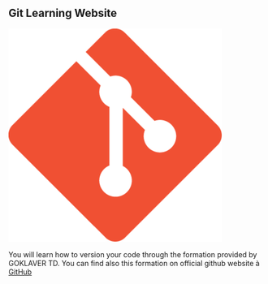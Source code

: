 ## Git Learning Website

![GitHub Logo](images/git.png)

You will learn how to version your code through the formation provided by GOKLAVER TD.
You can find also this formation on official github website à [GitHub](http://github.com)
